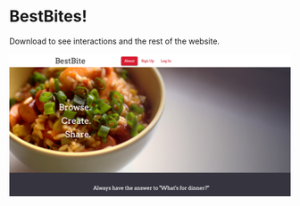 # BestBites!
Download to see interactions and the rest of the website.

![Alt text](/BestBites/bestbites_screenshot.jpg?raw=true "Optional Title")
